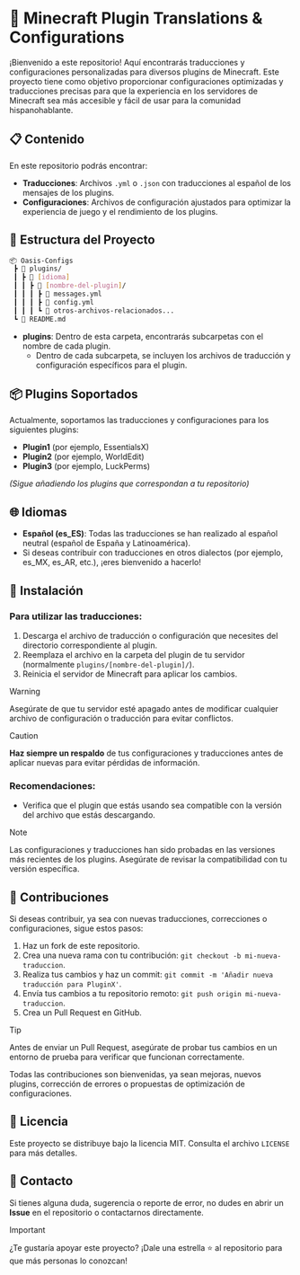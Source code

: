 # 🏰 Minecraft Plugin Translations & Configurations

¡Bienvenido a este repositorio! Aquí encontrarás traducciones y configuraciones personalizadas para diversos plugins de Minecraft. Este proyecto tiene como objetivo proporcionar configuraciones optimizadas y traducciones precisas para que la experiencia en los servidores de Minecraft sea más accesible y fácil de usar para la comunidad hispanohablante.

## 📋 Contenido

En este repositorio podrás encontrar:

- **Traducciones**: Archivos `.yml` o `.json` con traducciones al español de los mensajes de los plugins.
- **Configuraciones**: Archivos de configuración ajustados para optimizar la experiencia de juego y el rendimiento de los plugins.

## 📁 Estructura del Proyecto

```bash
📦 Oasis-Configs
 ┣ 📂 plugins/
 ┃ ┣ 📂 [idioma]
 ┃ ┃ ┣ 📂 [nombre-del-plugin]/
 ┃ ┃ ┃ ┣ 📜 messages.yml
 ┃ ┃ ┃ ┣ 📜 config.yml
 ┃ ┃ ┃ ┗ 📜 otros-archivos-relacionados...
 ┗ 📜 README.md
```

- **plugins**: Dentro de esta carpeta, encontrarás subcarpetas con el nombre de cada plugin.
  - Dentro de cada subcarpeta, se incluyen los archivos de traducción y configuración específicos para el plugin.

## 📦 Plugins Soportados

Actualmente, soportamos las traducciones y configuraciones para los siguientes plugins:

- **Plugin1** (por ejemplo, EssentialsX)
- **Plugin2** (por ejemplo, WorldEdit)
- **Plugin3** (por ejemplo, LuckPerms)

*(Sigue añadiendo los plugins que correspondan a tu repositorio)*

## 🌐 Idiomas

- **Español (es_ES)**: Todas las traducciones se han realizado al español neutral (español de España y Latinoamérica).
- Si deseas contribuir con traducciones en otros dialectos (por ejemplo, es_MX, es_AR, etc.), ¡eres bienvenido a hacerlo!

## 🚀 Instalación

### Para utilizar las traducciones:

1. Descarga el archivo de traducción o configuración que necesites del directorio correspondiente al plugin.
2. Reemplaza el archivo en la carpeta del plugin de tu servidor (normalmente `plugins/[nombre-del-plugin]/`).
3. Reinicia el servidor de Minecraft para aplicar los cambios.

> [!WARNING] 
> Asegúrate de que tu servidor esté apagado antes de modificar cualquier archivo de configuración o traducción para evitar conflictos.

> [!CAUTION] 
> **Haz siempre un respaldo** de tus configuraciones y traducciones antes de aplicar nuevas para evitar pérdidas de información.

### Recomendaciones:

- Verifica que el plugin que estás usando sea compatible con la versión del archivo que estás descargando.

> [!NOTE]  
> Las configuraciones y traducciones han sido probadas en las versiones más recientes de los plugins. Asegúrate de revisar la compatibilidad con tu versión específica.

## 🤝 Contribuciones

Si deseas contribuir, ya sea con nuevas traducciones, correcciones o configuraciones, sigue estos pasos:

1. Haz un fork de este repositorio.
2. Crea una nueva rama con tu contribución: `git checkout -b mi-nueva-traduccion`.
3. Realiza tus cambios y haz un commit: `git commit -m 'Añadir nueva traducción para PluginX'`.
4. Envía tus cambios a tu repositorio remoto: `git push origin mi-nueva-traduccion`.
5. Crea un Pull Request en GitHub.

> [!TIP]
> Antes de enviar un Pull Request, asegúrate de probar tus cambios en un entorno de prueba para verificar que funcionan correctamente.

Todas las contribuciones son bienvenidas, ya sean mejoras, nuevos plugins, corrección de errores o propuestas de optimización de configuraciones.

## 📄 Licencia

Este proyecto se distribuye bajo la licencia MIT. Consulta el archivo `LICENSE` para más detalles.

## 💬 Contacto

Si tienes alguna duda, sugerencia o reporte de error, no dudes en abrir un **Issue** en el repositorio o contactarnos directamente.

> [!IMPORTANT] 
> ¿Te gustaría apoyar este proyecto? ¡Dale una estrella ⭐ al repositorio para que más personas lo conozcan!
